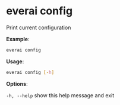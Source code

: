 # everai config

Print current configuration  

**Example**:
```bash
everai config
```

**Usage**:
```bash 
everai config [-h]
```

**Options**:  

`-h, --help`  show this help message and exit 

